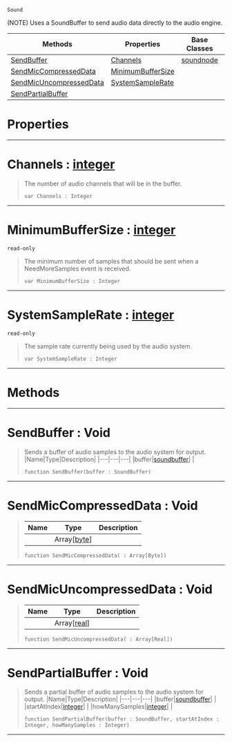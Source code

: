  `Sound`

(NOTE) Uses a SoundBuffer to send audio data directly to the audio engine.

|Methods|Properties|Base Classes|Derived Classes|
|---|---|---|---|
|[SendBuffer](customaudionode.md#sendbuffer-void)|[Channels](customaudionode.md#channels-zilch-engine-doc)|[soundnode](soundnode.md)| |
|[SendMicCompressedData](customaudionode.md#sendmiccompresseddata-vo)|[MinimumBufferSize](customaudionode.md#minimumbuffersize-zilch-e)| | |
|[SendMicUncompressedData](customaudionode.md#sendmicuncompresseddata)|[SystemSampleRate](customaudionode.md#systemsamplerate-zilch-en)| | |
|[SendPartialBuffer](customaudionode.md#sendpartialbuffer-void)| | | |


 #  Properties


---  
 #  Channels : [integer](../nada_base_types/integer.md)

> The number of audio channels that will be in the buffer.
> ```TS:Nada
> var Channels : Integer


---  
 #  MinimumBufferSize : [integer](../nada_base_types/integer.md)

 `read-only`

> The minimum number of samples that should be sent when a NeedMoreSamples event is received.
> ```TS:Nada
> var MinimumBufferSize : Integer


---  
 #  SystemSampleRate : [integer](../nada_base_types/integer.md)

 `read-only`

> The sample rate currently being used by the audio system.
> ```TS:Nada
> var SystemSampleRate : Integer


---  
 #  Methods


---  
 #  SendBuffer : Void

> Sends a buffer of audio samples to the audio system for output.
> |Name|Type|Description|
> |---|---|---|
> |buffer|[soundbuffer](soundbuffer.md)| |
> ```TS:Nada
> function SendBuffer(buffer : SoundBuffer)
> ``` 


---  
 #  SendMicCompressedData : Void

> 
> |Name|Type|Description|
> |---|---|---|
> ||Array[[byte](../nada_base_types/byte.md)]| |
> ```TS:Nada
> function SendMicCompressedData( : Array[Byte])
> ``` 


---  
 #  SendMicUncompressedData : Void

> 
> |Name|Type|Description|
> |---|---|---|
> ||Array[[real](../nada_base_types/real.md)]| |
> ```TS:Nada
> function SendMicUncompressedData( : Array[Real])
> ``` 


---  
 #  SendPartialBuffer : Void

> Sends a partial buffer of audio samples to the audio system for output.
> |Name|Type|Description|
> |---|---|---|
> |buffer|[soundbuffer](soundbuffer.md)| |
> |startAtIndex|[integer](../nada_base_types/integer.md)| |
> |howManySamples|[integer](../nada_base_types/integer.md)| |
> ```TS:Nada
> function SendPartialBuffer(buffer : SoundBuffer, startAtIndex : Integer, howManySamples : Integer)
> ``` 


---  
 

 